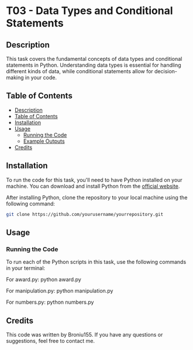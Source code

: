 # T03 - Data Types and Conditional Statements

## Description
This task covers the fundamental concepts of data types and conditional statements in Python. Understanding data types is essential for handling different kinds of data, while conditional statements allow for decision-making in your code.

## Table of Contents
- [Description](#description)
- [Table of Contents](#table-of-contents)
- [Installation](#installation)
- [Usage](#usage)
  - [Running the Code](#running-the-code)
  - [Example Outputs](#example-outputs)
- [Credits](#credits)

## Installation
To run the code for this task, you'll need to have Python installed on your machine. You can download and install Python from the [official website](https://www.python.org/downloads/).

After installing Python, clone the repository to your local machine using the following command:
```sh
git clone https://github.com/yourusername/yourrepository.git
```

## Usage
### Running the Code
To run each of the Python scripts in this task, use the following commands in your terminal:

For award.py:
python award.py

For manipulation.py:
python manipulation.py

For numbers.py:
python numbers.py

## Credits
This code was written by Broniu155. If you have any questions or suggestions, feel free to contact me.

